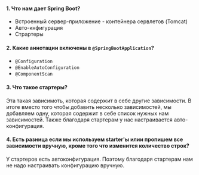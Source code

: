#### 1. Что нам дает Spring Boot?
* Встроенный сервер-приложение - контейнера сервлетов (Tomcat)
* Авто-кнфигурация
* Страртеры

#### 2. Какие аннотации включены в `@SpringBootApplication`?
* `@Configuration`
* `@EnableAutoConfiguration`
* `@ComponentScan`

#### 3. Что такое стартеры?
Эта такая зависимоть, которая содержит в себе другие зависимости. В итоге вместо того чтобы добавить несколько зависимостей, мы добавляем одну, которая содержит в себе 
список нужных нам зависимостей.
Также благодаря стартерам у нас настраивается авто-конфигурация. 

#### 4. Есть разница если мы используем starter'ы илии пропишем все зависимости вручную, кроме того что изменится количество строк?
У стартеров есть автоконфигурация. Поэтому благодаря стартерам нам не надо настраивать конфигурацию вручную.
